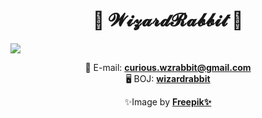<div align="center">
  <h1 style="display: inline-block">🎩 𝓦𝓲𝔃𝓪𝓻𝓭𝓡𝓪𝓫𝓫𝓲𝓽 🐇</h1>
</div>

<img src="https://github.com/wzrabbit/wzrabbit/assets/87642422/3d601f2a-26b0-4076-9525-a8e1409e9509" />

<p align="center">
📧 E-mail: <b><a href="mailto:curious.wzrabbit@gmail.com">curious.wzrabbit@gmail.com</a></b><br>
🖥️ BOJ: <b><a href="https://acmicpc.net/profile/wizardrabbit">wizardrabbit</a></b>
</p>

<p align="center">
✨Image by <b><a href="https://www.freepik.com/free-photo/magical-nighttime-landscape-with-sparkly-lights_38688529.htm#query=fantasy%20night%20forest&position=0&from_view=search&track=ais&uuid=83e9d83c-de40-4cfc-9598-7aae0a5126b5">Freepik✨</a></b>
</p>

